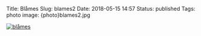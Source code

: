 Title: Blåmes
Slug: blames2
Date: 2018-05-15 14:57
Status: published
Tags: photo
image: {photo}blames2.jpg

[![blåmes]({photo}blames2.jpg "blåmes")]({filename}/pic/blames2.jpg)
